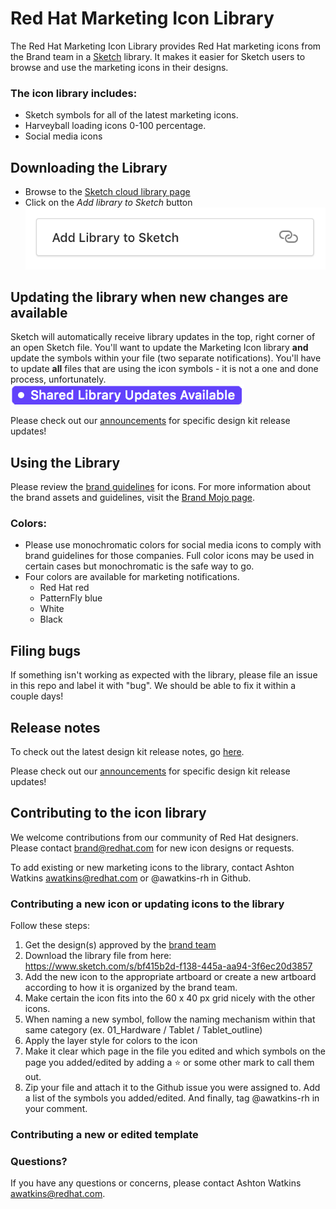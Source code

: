 # Red Hat Marketing Icon Library
The Red Hat Marketing Icon Library provides Red Hat marketing icons from the Brand team in a [Sketch](https://www.sketchapp.com/) library. It makes it easier for Sketch users to browse and use the marketing icons in their designs.

### The icon library includes:

* Sketch symbols for all of the latest marketing icons.
* Harveyball loading icons 0-100 percentage.
* Social media icons

## Downloading the Library
* Browse to the [Sketch cloud library page](https://www.sketch.com/s/bf415b2d-f138-445a-aa94-3f6ec20d3857)
* Click on the *Add library to Sketch* button ![Add library button](images/Sketch--add-library-button.png)

## Updating the library when new changes are available
Sketch will automatically receive library updates in the top, right corner of an open Sketch file. You'll want to update the Marketing Icon library **and** update the symbols within your file (two separate notifications). You'll have to update **all** files that are using the icon symbols - it is not a one and done process, unfortunately.
![Add library button](images/Sketch--library-updates.png)

Please check out our [announcements](hhttps://github.com/rh-uxd/marketing-icons/blob/master/Announcements.md) for specific design kit release updates!

## Using the Library
Please review the [brand guidelines](https://docs.google.com/presentation/d/1hWN_blHI16nvj8ZoOF9E34d40rgpjeiWjNgZ4TB8JzY/edit) for icons. For more information about the brand assets and guidelines, visit the [Brand Mojo page](https://mojo.redhat.com/groups/brand-communities).

### Colors:
* Please use monochromatic colors for social media icons to comply with brand guidelines for those companies. Full color icons may be used in certain cases but monochromatic is the safe way to go.
* Four colors are available for marketing notifications.
  * Red Hat red
  * PatternFly blue
  * White
  * Black

## Filing bugs
If something isn't working as expected with the library, please file an issue in this repo and label it with "bug". We should be able to fix it within a couple days!

## Release notes
To check out the latest design kit release notes, go [here](https://github.com/rh-uxd/marketing-icons/blob/master/release-notes/).

Please check out our [announcements](https://github.com/rh-uxd/marketing-icons/blob/master/Announcements.md) for specific design kit release updates!

## Contributing to the icon library
We welcome contributions from our community of Red Hat designers. Please contact [brand@redhat.com](mailto:brand@redhat.com) for new icon designs or requests.  

To add existing or new marketing icons to the library, contact Ashton Watkins [awatkins@redhat.com](mailto:awatkins@redhat.com) or @awatkins-rh in Github.

### Contributing a new icon or updating icons to the library
Follow these steps:
1. Get the design(s) approved by the [brand team](mailto:brand@redhat.com)
1. Download the library file from here: https://www.sketch.com/s/bf415b2d-f138-445a-aa94-3f6ec20d3857
2. Add the new icon to the appropriate artboard or create a new artboard according to how it is organized by the brand team.
3. Make certain the icon fits into the 60 x 40 px grid nicely with the other icons.
4. When naming a new symbol, follow the naming mechanism within that same category (ex. 01_Hardware / Tablet / Tablet_outline)
5. Apply the layer style for colors to the icon
6. Make it clear which page in the file you edited and which symbols on the page you added/edited by adding a ⭐️ or some other mark to call them out.
7. Zip your file and attach it to the Github issue you were assigned to. Add a list of the symbols you added/edited. And finally, tag @awatkins-rh in your comment.
### Contributing a new or edited template

### Questions?
If you have any questions or concerns, please contact Ashton Watkins [awatkins@redhat.com](mailto:awatkins@redhat.com).
